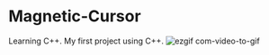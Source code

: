 # Magnetic-Cursor
Learning C++. My first project using C++.
![ezgif com-video-to-gif](https://user-images.githubusercontent.com/18295160/44431475-67bc8e80-a574-11e8-9970-ab4054e7fbc1.gif)

